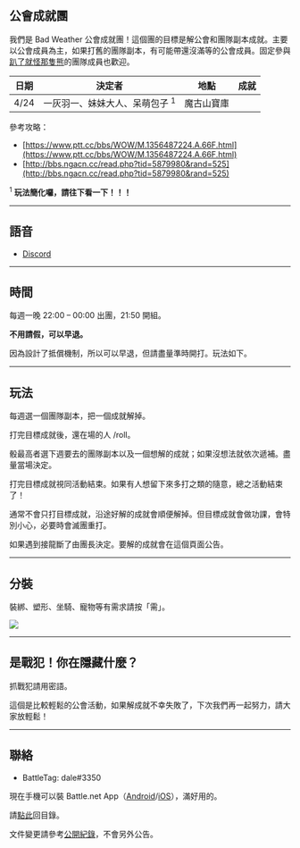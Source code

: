 ## 公會成就團

我們是 Bad Weather 公會成就團！這個團的目標是解公會和團隊副本成就。主要以公會成員為主，如果打舊的團隊副本，有可能帶還沒滿等的公會成員。固定參與[趴了就怪那隻熊](https://dalechou.github.io/wow/raid.html)的團隊成員也歡迎。

| **日期** | **決定者** | **地點** | **成就** | 
| --- | --- | --- | --- |
| 4/24 | 一灰羽一、妹妹大人、呆萌包子 <sup>1</sup> | 魔古山寶庫 | | 

參考攻略：
- [https://www.ptt.cc/bbs/WOW/M.1356487224.A.66F.html](https://www.ptt.cc/bbs/WOW/M.1356487224.A.66F.html)
- [http://bbs.ngacn.cc/read.php?tid=5879980&rand=525](http://bbs.ngacn.cc/read.php?tid=5879980&rand=525)

<sup>1</sup> **玩法簡化囉，請往下看一下！！！**

---

## 語音

- [Discord](https://discord.gg/Jyn6ERe)

---

## 時間

每週一晚 22:00 – 00:00 出團，21:50 開組。

**不用請假，可以早退。**

因為設計了抵償機制，所以可以早退，但請盡量準時開打。玩法如下。

---

## 玩法

每週選一個團隊副本，把一個成就解掉。

打完目標成就後，還在場的人 /roll。

骰最高者選下週要去的團隊副本以及一個想解的成就；如果沒想法就依次遞補。盡量當場決定。

打完目標成就視同活動結束。如果有人想留下來多打之類的隨意，總之活動結束了！

通常不會只打目標成就，沿途好解的成就會順便解掉。但目標成就會做功課，會特別小心，必要時會滅團重打。

如果遇到接龍斷了由團長決定。要解的成就會在這個頁面公告。

---

## 分裝

裝綁、塑形、坐騎、寵物等有需求請按「需」。

![](https://dalechou.github.com/wow/need.png)

---

## 是戰犯！你在隱藏什麼？

抓戰犯請用密語。

這個是比較輕鬆的公會活動，如果解成就不幸失敗了，下次我們再一起努力，請大家放輕鬆！

---

## 聯絡

- BattleTag: dale#3350

現在手機可以裝 Battle.net App（[Android](https://play.google.com/store/apps/details?id=com.blizzard.messenger)/[iOS](https://itunes.apple.com/us/app/blizzard-battle-net/id1241040030)），滿好用的。

請[點此](https://dalechou.github.io/wow/)回目錄。

文件變更請參考[公開紀錄](https://github.com/dalechou/wow/commits/master/raid2.md)，不會另外公告。
